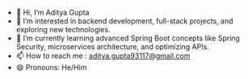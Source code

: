 - 👋 Hi, I’m Aditya Gupta
- 👀 I’m interested in backend development, full-stack projects, and exploring new technologies.
- 🌱 I’m currently learning advanced Spring Boot concepts like Spring Security, microservices architecture, and optimizing APIs.
- 📫 How to reach me : aditya.gupta93117@gmail.com
- 😄 Pronouns: He/Him

<!---
AdityaGupta9311/AdityaGupta9311 is a ✨ special ✨ repository because its `README.md` (this file) appears on your GitHub profile.
You can click the Preview link to take a look at your changes.
--->
